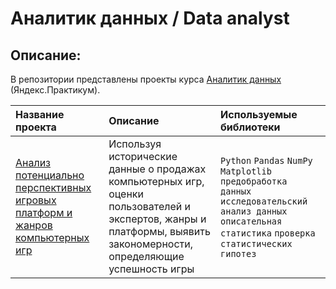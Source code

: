 # Аналитик данных / Data analyst

## Описание:
В репозитории представлены проекты курса [Аналитик данных](https://praktikum.yandex.ru/data-analyst/) (Яндекс.Практикум).

| Название проекта | Описание | Используемые библиотеки | 
| :---------------------- | :---------------------- | :---------------------- |
| [Анализ потенциально перспективных игровых платформ и жанров компьютерных игр](Gaming_project) | Используя исторические данные о продажах компьютерных игр, оценки пользователей и экспертов, жанры и платформы, выявить закономерности, определяющие успешность игры | `Python` `Pandas` `NumPy` `Matplotlib` `предобработка данных` `исследовательский анализ данных` `описательная статистика` `проверка статистических гипотез` |
